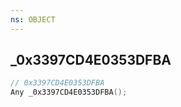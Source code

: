 ```yaml
---
ns: OBJECT
---
```

## _0x3397CD4E0353DFBA

```c
// 0x3397CD4E0353DFBA
Any _0x3397CD4E0353DFBA();
```

